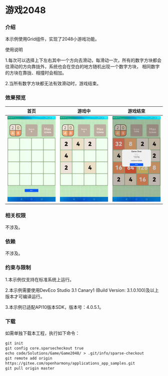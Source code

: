 # 游戏2048

### 介绍

本示例使用Grid组件，实现了2048小游戏功能。

使用说明

1.每次可以选择上下左右其中一个方向去滑动，每滑动一次，所有的数字方块都会往滑动的方向靠拢外，系统也会在空白的地方随机出现一个数字方块， 相同数字的方块在靠拢、相撞时会相加。

2.当所有数字方块都无法有效滑动时，游戏结束。

### 效果预览

|首页|游戏中|游戏结束|
|-------|-------|-------|
![](screenshots/device/game_init.png)|![](screenshots/device/game_running.png)|![](screenshots/device/game_over.png)|

### 相关权限

不涉及。

### 依赖

不涉及。

### 约束与限制

1.本示例仅支持在标准系统上运行。

2.本示例需要使用DevEco Studio 3.1 Canary1 (Build Version: 3.1.0.100)及以上版本才可编译运行。

3.本示例已适配API10版本SDK，版本号：4.0.5.1。

### 下载

如需单独下载本工程，执行如下命令：

````
git init
git config core.sparsecheckout true
echo code/Solutions/Game/Game2048/ > .git/info/sparse-checkout
git remote add origin https://gitee.com/openharmony/applications_app_samples.git
git pull origin master
````